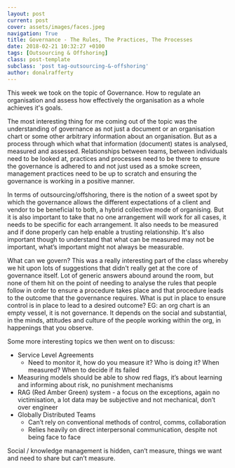 ```yaml
---
layout: post
current: post
cover: assets/images/faces.jpeg
navigation: True
title: Governance - The Rules, The Practices, The Processes
date: 2018-02-21 10:32:27 +0100
tags: [Outsourcing & Offshoring]
class: post-template
subclass: 'post tag-outsourcing-&-offshoring'
author: donalrafferty
---
```


This week we took on the topic of Governance. How to regulate an organisation and assess how effectively the organisation as a whole achieves it's goals.

The most interesting thing for me coming out of the topic was the understanding of governance as not just a document or an organisation chart or some other arbitrary information about an organisation. But as a process through which what that information (document) states is analysed, measured and assessed. Relationships between teams, between individuals need to be looked at, practices and processes need to be there to ensure the governance is adhered to and not just used as a smoke screen, management practices need to be up to scratch and ensuring the governance is working in a positive manner.

In terms of outsourcing/offshoring, there is the notion of a sweet spot by which the governance allows the different expectations of a client and vendor to be beneficial to both, a hybrid collective mode of organising. But it is also important to take that no one arrangement will work for all cases, it needs to be specific for each arrangement. It also needs to be measured and if done properly can help enable a trusting relationship. It's also important though to understand that what can be measured may not be important, what’s important might not always be measurable.

What can we govern? This was a really interesting part of the class whereby we hit upon lots of suggestions that didn't really get at the core of governance itself. Lot of generic answers abound around the room, but none of them hit on the point of needing to analyse the rules that people follow in order to ensure a procedure takes place and that procedure leads to the outcome that the governance requires. What is put in place to ensure control is in place to lead to a desired outcome? EG: an org chart is an empty vessel, it is not governance. It depends on the social and substantial, in the minds, attitudes and culture of the people working within the org, in happenings that you observe.

Some more interesting topics we then went on to discuss:

* Service Level Agreements
  - Need to monitor it, how do you measure it? Who is doing it? When measured? When to decide if its failed
* Measuring models should be able to show red flags, it’s about learning and informing about risk, no punishment mechanisms
* RAG (Red Amber Green) system - a focus on the exceptions, again no victimisation, a lot data may be subjective and not mechanical, don’t over engineer
* Globally Distributed Teams
  - Can’t rely on conventional methods of control, comms, collaboration
  - Relies heavily on direct interpersonal communication, despite not being face to face

Social / knowledge management is hidden, can’t measure, things we want and need to share but can’t measure.

<!-- References
----------

{% bibliography --cited %} -->

[crowdsourcing]: https://dailycrowdsource.com/training/crowdsourcing/what-is-crowdsourcing
[sun]: https://en.wikipedia.org/wiki/Follow-the-sun
